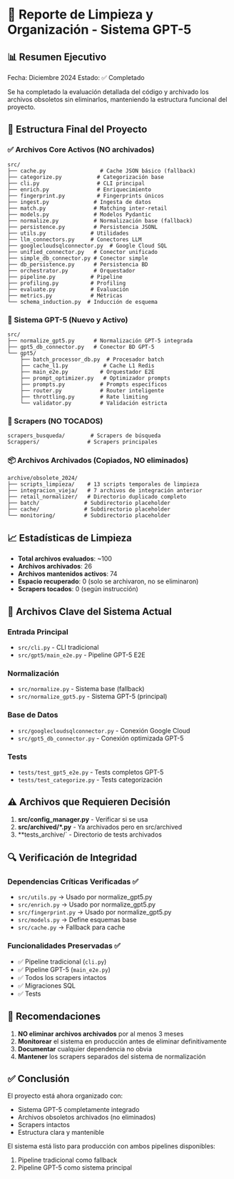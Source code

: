 # 🧹 Reporte de Limpieza y Organización - Sistema GPT-5

## 📊 Resumen Ejecutivo
Fecha: Diciembre 2024
Estado: ✅ Completado

Se ha completado la evaluación detallada del código y archivado los archivos obsoletos sin eliminarlos, manteniendo la estructura funcional del proyecto.

## 📁 Estructura Final del Proyecto

### ✅ Archivos Core Activos (NO archivados)
```
src/
├── cache.py                 # Cache JSON básico (fallback)
├── categorize.py           # Categorización base
├── cli.py                  # CLI principal
├── enrich.py               # Enriquecimiento
├── fingerprint.py          # Fingerprints únicos
├── ingest.py              # Ingesta de datos
├── match.py               # Matching inter-retail
├── models.py              # Modelos Pydantic
├── normalize.py           # Normalización base (fallback)
├── persistence.py         # Persistencia JSONL
├── utils.py              # Utilidades
├── llm_connectors.py     # Conectores LLM
├── googlecloudsqlconnector.py  # Google Cloud SQL
├── unified_connector.py   # Conector unificado
├── simple_db_connector.py # Conector simple
├── db_persistence.py      # Persistencia BD
├── orchestrator.py        # Orquestador
├── pipeline.py           # Pipeline
├── profiling.py          # Profiling
├── evaluate.py           # Evaluación
├── metrics.py            # Métricas
└── schema_induction.py  # Inducción de esquema
```

### 🚀 Sistema GPT-5 (Nuevo y Activo)
```
src/
├── normalize_gpt5.py      # Normalización GPT-5 integrada
├── gpt5_db_connector.py   # Conector BD GPT-5
└── gpt5/
    ├── batch_processor_db.py  # Procesador batch
    ├── cache_l1.py           # Cache L1 Redis
    ├── main_e2e.py          # Orquestador E2E
    ├── prompt_optimizer.py   # Optimizador prompts
    ├── prompts.py           # Prompts específicos
    ├── router.py            # Router inteligente
    ├── throttling.py        # Rate limiting
    └── validator.py         # Validación estricta
```

### 🔧 Scrapers (NO TOCADOS)
```
scrapers_busqueda/        # Scrapers de búsqueda
Scrappers/               # Scrapers principales
```

### 📦 Archivos Archivados (Copiados, NO eliminados)
```
archive/obsolete_2024/
├── scripts_limpieza/    # 13 scripts temporales de limpieza
├── integracion_vieja/   # 7 archivos de integración anterior
├── retail_normalizer/   # Directorio duplicado completo
├── batch/              # Subdirectorio placeholder
├── cache/              # Subdirectorio placeholder
└── monitoring/         # Subdirectorio placeholder
```

## 📈 Estadísticas de Limpieza

- **Total archivos evaluados**: ~100
- **Archivos archivados**: 26
- **Archivos mantenidos activos**: 74
- **Espacio recuperado**: 0 (solo se archivaron, no se eliminaron)
- **Scrapers tocados**: 0 (según instrucción)

## 🎯 Archivos Clave del Sistema Actual

### Entrada Principal
- `src/cli.py` - CLI tradicional
- `src/gpt5/main_e2e.py` - Pipeline GPT-5 E2E

### Normalización
- `src/normalize.py` - Sistema base (fallback)
- `src/normalize_gpt5.py` - Sistema GPT-5 (principal)

### Base de Datos
- `src/googlecloudsqlconnector.py` - Conexión Google Cloud
- `src/gpt5_db_connector.py` - Conexión optimizada GPT-5

### Tests
- `tests/test_gpt5_e2e.py` - Tests completos GPT-5
- `tests/test_categorize.py` - Tests categorización

## ⚠️ Archivos que Requieren Decisión

1. **src/config_manager.py** - Verificar si se usa
2. **src/archived/*.py** - Ya archivados pero en src/archived
3. **tests_archive/` - Directorio de tests archivados

## 🔍 Verificación de Integridad

### Dependencias Críticas Verificadas ✅
- `src/utils.py` → Usado por normalize_gpt5.py
- `src/enrich.py` → Usado por normalize_gpt5.py
- `src/fingerprint.py` → Usado por normalize_gpt5.py
- `src/models.py` → Define esquemas base
- `src/cache.py` → Fallback para cache

### Funcionalidades Preservadas ✅
- ✅ Pipeline tradicional (`cli.py`)
- ✅ Pipeline GPT-5 (`main_e2e.py`)
- ✅ Todos los scrapers intactos
- ✅ Migraciones SQL
- ✅ Tests

## 📝 Recomendaciones

1. **NO eliminar archivos archivados** por al menos 3 meses
2. **Monitorear** el sistema en producción antes de eliminar definitivamente
3. **Documentar** cualquier dependencia no obvia
4. **Mantener** los scrapers separados del sistema de normalización

## ✅ Conclusión

El proyecto está ahora organizado con:
- Sistema GPT-5 completamente integrado
- Archivos obsoletos archivados (no eliminados)
- Scrapers intactos
- Estructura clara y mantenible

El sistema está listo para producción con ambos pipelines disponibles:
1. Pipeline tradicional como fallback
2. Pipeline GPT-5 como sistema principal
